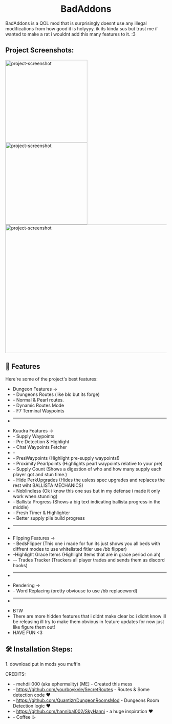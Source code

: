 <h1 align="center" id="title">BadAddons</h1>

<p id="description">BadAddons is a QOL mod that is surprisingly doesnt use any illegal modifications from how good it is holyyyy. ik its kinda sus but trust me if wanted to make a rat i wouldnt add this many features to it. :3</p>

<h2>Project Screenshots:</h2>

<img src="https://cdn.discordapp.com/attachments/1289199463658950851/1290277934489276426/image.png?ex=66fbe077&amp;is=66fa8ef7&amp;hm=26ac89cd7f1b606583d5796fb9d638170e0be7b33f7cb7e89c5f6bb2d9ba6938&amp;" alt="project-screenshot" width="256" height="256/">

<img src="https://cdn.discordapp.com/attachments/1289199463658950851/1290270464878444586/image.png?ex=66fbd982&amp;is=66fa8802&amp;hm=a93eb4c59096da0987eaa3b3a1bbcccc4bbed9b03ac5837f1c1d73ad8cc20087&amp;" alt="project-screenshot" width="256" height="256/">

<img src="https://cdn.discordapp.com/attachments/1289199463658950851/1290269886462955530/image.png?ex=66fbd8f8&amp;is=66fa8778&amp;hm=dda7b90cbe62b45ef9cadb726f72e02774ad83a6104c71005d04328733e59faa&amp;" alt="project-screenshot" width="600" height="400/">

  
  
<h2>🧐 Features</h2>

Here're some of the project's best features:

* Dungeon Features ->
*   \- Dungeons Routes (like blc but its forge)
*   \- Normal & Pearl routes.
*   \- Dynamic Routes Mode
*   \- F7 Terminal Waypoints
*   -----------------------------------------------------------------------------------------------
*   Kuudra Features ->
*   \- Supply Waypoints
*   \- Pre Detection & Highlight
*   \- Chat Waypoints Fetcher
*   \-
*   \- PresWaypoints (Highlight pre-supply waypoints!)
*   \- Proximity Pearlpoints (Highlights pearl waypoints relative to your pre)
*   \- Supply Count (Shows a digestion of who and how many supply each player got and stun time.)
*   \- Hide PerkUpgrades (Hides the usless spec upgrades and replaces the rest wiht BALLISTA MECHANICS)
*   \- Noblindless (Ok i know this one sus but in my defense i made it only work when stunning)
*   \- Ballista Progress (Shows a big text indicating ballista progress in the middle)
*   \- Fresh Timer & Highlighter
*   \- Better supply pile build progress
*   -----------------------------------------------------------------------------------------------
*   Flipping Features ->
*   \- BedsFlipper (This one i made for fun its just shows you all beds with diffrent modes to use whitelisted fitler use /bb flipper)
*   \-Highlight Grace Items (Highlight Items that are in grace period on ah)
*   \-- Trades Tracker (Trackers all player trades and sends them as discord hooks)
*   -----------------------------------------------------------------------------------------------
*   Rendering ->
*   \- Word Replacing (pretty obviouse to use /bb replaceword)
*   -----------------------------------------------------------------------------------------------
*   BTW
*   There are more hidden features that i didnt make clear bc i didnt know ill be releasing ill try to make them obvious in feature updates for now just like figure them out!
*   HAVE FUN <3

<h2>🛠️ Installation Steps:</h2>

<p>1. download put in mods you muffin</p>



CREDITS:
* \- mehdiii000 (aka ephermality) [ME] - Created this mess
* \- https://github.com/yourboykyle/SecretRoutes - Routes & Some detection code ❤️
* \- https://github.com/Quantizr/DungeonRoomsMod - Dungeons Room Detection logic ❤️
* \- https://github.com/hannibal002/SkyHanni - a huge inspiration ❤️
* \- Coffee ☕
